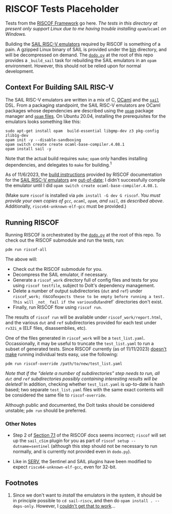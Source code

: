 # RISCOF Tests Placeholder

Tests from the [RISCOF Framework](https://github.com/riscv-non-isa/riscv-arch-test)
go here. _The tests in this directory at present only support Linux due to me
having trouble installing `opam`/`ocaml` on Windows._

Building the [SAIL RISC-V emulators](https://github.com/riscv/sail-riscv) required
by RISCOF is something of a pain. A gzipped Linux binary of SAIL is provided
under the [bin](bin) directory, and will be decompressed on demand. The 
[`dodo.py`](https://pydoit.org) at the root of this repo provides a
`_build_sail` task for rebuilding the SAIL emulators in an `opam` environment.
However, this should not be relied upon for normal development.

## Context For Building SAIL RISC-V

The SAIL RISC-V emulators are written in a mix of C, [OCaml](https://ocaml.org/)
and the [`sail`](https://github.com/rems-project/sail) DSL. From a packaging
standpoint, the SAIL RISC-V emulators are OCaml packages whose dependencies
are described using the [`opam`](https://opam.ocaml.org/) package manager
and [`opam` files](https://opam.ocaml.org/doc/Manual.html#opam). On
Ubuntu 20.04, installing the prerequisites for the emulators looks something
like this:

```
sudo apt-get install opam  build-essential libgmp-dev z3 pkg-config zlib1g-dev
opam init -y --disable-sandboxing
opam switch create create ocaml-base-compiler.4.08.1
opam install sail -y
```

Note that the actual build requires `make`; `opam` only handles installing
dependencies, and delegates to `make` for building.<sup>1</sup>

As of 11/6/2023, the [build instructions](https://riscof.readthedocs.io/en/latest/installation.html#install-plugin-models)
provided by RISCOF documentation for the [SAIL RISC-V emulators](https://github.com/riscv/sail-riscv) are
[out-of-date](https://github.com/riscv-software-src/riscof/issues/88); I
didn't successfully compile the emulator until I did `opam switch create ocaml-base-compiler.4.08.1`.

(Make sure `riscof` is installed via `pdm install -G dev G riscof`. _You must
provide your own copies of `gcc`, `ocaml`, `opam`, and `sail`, as described
above_. Additionally, `riscv64-unknown-elf-gcc` must be provided.)

## Running RISCOF

Running RISCOF is orchestrated by the [`dodo.py`](https://pydoit.org) at the
root of this repo. To check out the RISCOF submodule and run the tests, run:

```
pdm run riscof-all
```

The above will:

* Check out the RISCOF submodule for you.
* Decompress the SAIL emulator, if necessary.
* Generate a `riscof_work` directory full of config files and tests for you
  using `riscof testfile`, subject to DoIt's dependency management.
* Delete a number of output subdirectories (`dut` and `ref`) under
  `riscof_work; `riscof` expects these to be empty before running a test.
  This will _not_ fail if the various `dut` and `ref` directories don't exist.
* Finally, run RISCOF flow using `riscof run`.

The results of `riscof run` will be available under `riscof_work/report.html`,
and the various `dut` and `ref` subdirectories provided for each test under
`rv32i_m` (ELF files, disassemblies, etc).

One of the files generated in `riscof_work` will be a `test_list.yaml`.
Occassionally, it may be useful to truncate the `test_list.yaml` to run a
subset of generated tests. Since RISCOF currently (as of 11/11/2023)
[doesn't make](https://github.com/riscv-software-src/riscof/issues/100#issuecomment-1806772615)
running individual tests easy, use the following:

```
pdm run riscof-override /path/to/new/test_list.yaml
```

_Note that if the "delete a number of subdirectories" step needs to run, all
`dut` and `ref` subdirectories possibly containing interesting results will
be deleted!_ In addition, checking whether `test_list.yaml` is up-to-date is
hash based; two separate `test_list.yaml` files with the same exact contents
will be considered the same file to `riscof-override`.

Although public and documented, the DoIt tasks should be considered unstable;
`pdm run` should be preferred.

### Other Notes

* Step 2 of [Section 7.1](https://riscof.readthedocs.io/en/latest/arch-tests.html#setup-all-the-dut-and-ref-plugins)
of the RISCOF docs seems incorrect; `riscof` will set up the `sail_cSim` plugin
for you as part of `riscof setup --dutname=sentinel` (although this step should
not be necessary to run normally, and is currently not provided even in
`dodo.py`).

* Like in [SERV](https://github.com/olofk/serv/tree/main/verif), the Sentinel and
SAIL plugins have been modified to expect `riscv64-unknown-elf-gcc`, even for
32-bit.

## Footnotes

1. Since we don't want to _install_ the emulators in the system, it should be
   in principle possible to `cd sail-riscv`, and then do `opam install . --deps-only`.
   However, I [couldn't get that to work](https://stackoverflow.com/questions/50942323/opam-install-error-no-solution-found)...
